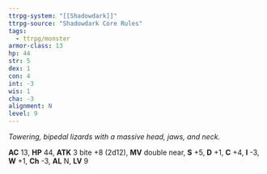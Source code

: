 ```yaml
---
ttrpg-system: "[[Shadowdark]]"
ttrpg-source: "Shadowdark Core Rules"
tags:
  - ttrpg/monster
armor-class: 13
hp: 44
str: 5
dex: 1
con: 4
int: -3
wis: 1
cha: -3
alignment: N
level: 9
---
```


_Towering, bipedal lizards with a massive head, jaws, and neck._

**AC** 13, **HP** 44, **ATK** 3 bite +8 (2d12), **MV** double near, **S** +5, **D** +1, **C** +4, **I** -3, **W** +1, **Ch** -3, **AL** N, **LV** 9


